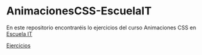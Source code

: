 # AnimacionesCSS-EscuelaIT

En este repositorio encontraréis lo ejercicios del curso Animaciones CSS en [Escuela IT](http://escuela.it/cursos/taller-de-animacion-css/)


[Ejercicios](../master/Ejercicios/)


